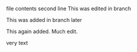 file contents
second line
This was edited in branch

This was added in branch later


This again added.
Much edit.

very text
